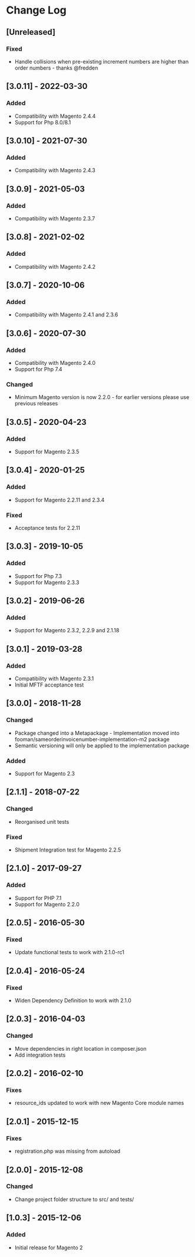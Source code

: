 # Change Log

## [Unreleased]
### Fixed
- Handle collisions when pre-existing increment numbers are higher than order numbers - thanks @fredden

## [3.0.11] - 2022-03-30
### Added
- Compatibility with Magento 2.4.4
- Support for Php 8.0/8.1

## [3.0.10] - 2021-07-30
### Added
- Compatibility with Magento 2.4.3

## [3.0.9] - 2021-05-03
### Added
- Compatibility with Magento 2.3.7

## [3.0.8] - 2021-02-02
### Added
- Compatibility with Magento 2.4.2

## [3.0.7] - 2020-10-06
### Added
- Compatibility with Magento 2.4.1 and 2.3.6

## [3.0.6] - 2020-07-30
### Added
- Compatibility with Magento 2.4.0
- Support for Php 7.4
### Changed
- Minimum Magento version is now 2.2.0 - for earlier versions please use previous releases

## [3.0.5] - 2020-04-23
### Added
- Support for Magento 2.3.5

## [3.0.4] - 2020-01-25
### Added
- Support for Magento 2.2.11 and 2.3.4
### Fixed
- Acceptance tests for 2.2.11

## [3.0.3] - 2019-10-05
### Added
- Support for Php 7.3
- Support for Magento 2.3.3

## [3.0.2] - 2019-06-26
### Added
- Support for Magento 2.3.2, 2.2.9 and 2.1.18

## [3.0.1] - 2019-03-28
### Added
- Compatibility with Magento 2.3.1
- Initial MFTF acceptance test

## [3.0.0] - 2018-11-28
### Changed
- Package changed into a Metapackage - Implementation moved into fooman/sameorderinvoicenumber-implementation-m2 package
- Semantic versioning will only be applied to the implementation package
### Added
- Support for Magento 2.3

## [2.1.1] - 2018-07-22
### Changed
- Reorganised unit tests
### Fixed
- Shipment Integration test for Magento 2.2.5

## [2.1.0] - 2017-09-27
### Added
- Support for PHP 7.1
- Support for Magento 2.2.0

## [2.0.5] - 2016-05-30
### Fixed
- Update functional tests to work with 2.1.0-rc1

## [2.0.4] - 2016-05-24
### Fixed
- Widen Dependency Definition to work with 2.1.0

## [2.0.3] - 2016-04-03
### Changed
- Move dependencies in right location in composer.json
- Add integration tests

## [2.0.2] - 2016-02-10
### Fixes
- resource_ids updated to work with new Magento Core module names

## [2.0.1] - 2015-12-15
### Fixes
- registration.php was missing from autoload

## [2.0.0] - 2015-12-08
### Changed
- Change project folder structure to src/ and tests/

## [1.0.3] - 2015-12-06
### Added
- Initial release for Magento 2
